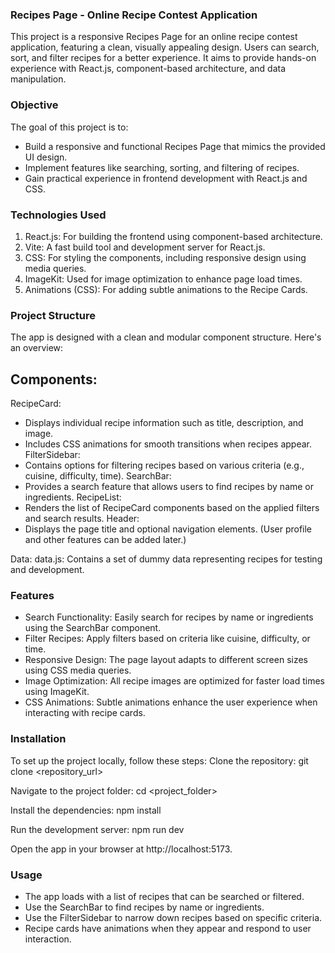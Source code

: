 ### Recipes Page - Online Recipe Contest Application
This project is a responsive Recipes Page for an online recipe contest application, featuring a clean, visually appealing design. Users can search, sort, and filter recipes for a better experience. It aims to provide hands-on experience with React.js, component-based architecture, and data manipulation.

### Objective
The goal of this project is to:

  * Build a responsive and functional Recipes Page that mimics the provided UI design.
  * Implement features like searching, sorting, and filtering of recipes.
  * Gain practical experience in frontend development with React.js and CSS.

### Technologies Used
  1. React.js: For building the frontend using component-based architecture.
  2. Vite: A fast build tool and development server for React.js.
  3. CSS: For styling the components, including responsive design using media queries.
  4. ImageKit: Used for image optimization to enhance page load times.
  5. Animations (CSS): For adding subtle animations to the Recipe Cards.

### Project Structure
The app is designed with a clean and modular component structure. Here's an overview:
## Components:
RecipeCard:
  * Displays individual recipe information such as title, description, and image.
  * Includes CSS animations for smooth transitions when recipes appear.
FilterSidebar:
  * Contains options for filtering recipes based on various criteria (e.g., cuisine, difficulty, time).
SearchBar:
  * Provides a search feature that allows users to find recipes by name or ingredients.
RecipeList:
  * Renders the list of RecipeCard components based on the applied filters and search results.
Header:
  * Displays the page title and optional navigation elements. (User profile and other features can be added later.)

Data:
data.js: Contains a set of dummy data representing recipes for testing and development.

### Features
  * Search Functionality: Easily search for recipes by name or ingredients using the SearchBar component.
  * Filter Recipes: Apply filters based on criteria like cuisine, difficulty, or time.
  * Responsive Design: The page layout adapts to different screen sizes using CSS media queries.
  * Image Optimization: All recipe images are optimized for faster load times using ImageKit.
  * CSS Animations: Subtle animations enhance the user experience when interacting with recipe cards.

### Installation
To set up the project locally, follow these steps:
Clone the repository:
git clone <repository_url>

Navigate to the project folder:
cd <project_folder>

Install the dependencies:
npm install

Run the development server:
npm run dev

Open the app in your browser at http://localhost:5173.

### Usage
  * The app loads with a list of recipes that can be searched or filtered.
  * Use the SearchBar to find recipes by name or ingredients.
  * Use the FilterSidebar to narrow down recipes based on specific criteria.
  * Recipe cards have animations when they appear and respond to user interaction.

